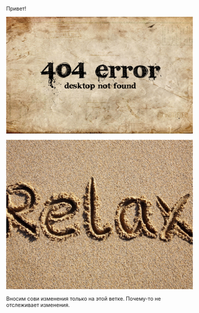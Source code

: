 Привет!

![обои](oboi-oshibka-404_1680x1050.jpg) 

![oboi1](4881_pesok-teks.jpg)

Вносим сови изменения только на этой ветке. 
Почему-то не отслеживает изменения.